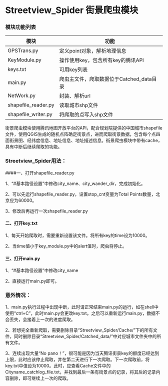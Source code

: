# Streetview_Spider 街景爬虫模块

### 模块功能列表

| 模块                  | 功能                         |
| ------------------- | -------------------------- |
| GPSTrans.py         | 定义point对象，解析地理信息           |
| KeyModule.py        | 操作使用key，包含所有key的腾讯API      |
| keys.txt            | 可用key列表                    |
| main.py             | 爬虫主文件，爬取数据位于Catched_data目录 |
| NetWork.py          | 封装、解析url                   |
| shapefile_reader.py | 读取城市shp文件                  |
| shapefile_writer.py | 将爬取的点写入shp文件               |

街景爬虫模块使用腾讯地图开放平台的API，配合规划院提供的中国城市shapefile文件，使用QGIS生成的随机点阵确定街景点，进而爬取街景数据，包含每个点四面街景图、经纬度信息、地址信息、地址描述信息。街景爬虫模块中带有cache，具有中断后继续爬取的功能。

### Streetview_Spider用法：

####一、打开shapefile_reader.py

1、“#基本路径设置”中修改city_name、city_wander_dir，完成初始化。

2、可以先运行shapefile_reader.py，设置stop_cnt变量为Total Points数量，北京应为60000。

3、修改后再运行一次shapefile_reader.py

#### 二、打开key.txt

1、每天开始爬取时，需要重新设置该文件。将所有key的time设为10000。

2、当time值小于key_module.py中的alert值时，爬虫将停止。

#### 三、打开main.py

1、“#基本路径设置”中修改city_name

2、直接运行main.py即可。



### 意外情况：

1、main.py执行过程中出现中断，此时请正常结束main.py的运行，如在shell中使用“ctrl+C”，此时main.py会更改key.txt。之后可以重新运行main.py，数据不会丢失，会接着上一次的进度爬取。

2、若想完全重新爬取，需要删除目录“Streetview_Spider/Cache/”下的所有文件，同时删除目录“Streetview_Spider/Catched_data/”中对应城市文件夹中的所有文件。

3、连续出现大量“No pano！”，很可能是因为当天腾讯街景key的额度已经达到上限，此时应该停止爬取，并在第二天进行下一次爬取。下一次爬取前，将key.txt中值设为10000。此时，应查看Cache文件中的Cityname_catchlog_file.txt，并找到最后一条有街景点的记录，将其后的记录内容删除，即可继续上一次的爬取。

